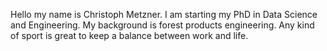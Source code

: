 Hello my name is Christoph Metzner. I am starting my PhD in Data Science and Engineering. My background is forest products engineering. Any kind of sport is great to keep a balance between work and life.
